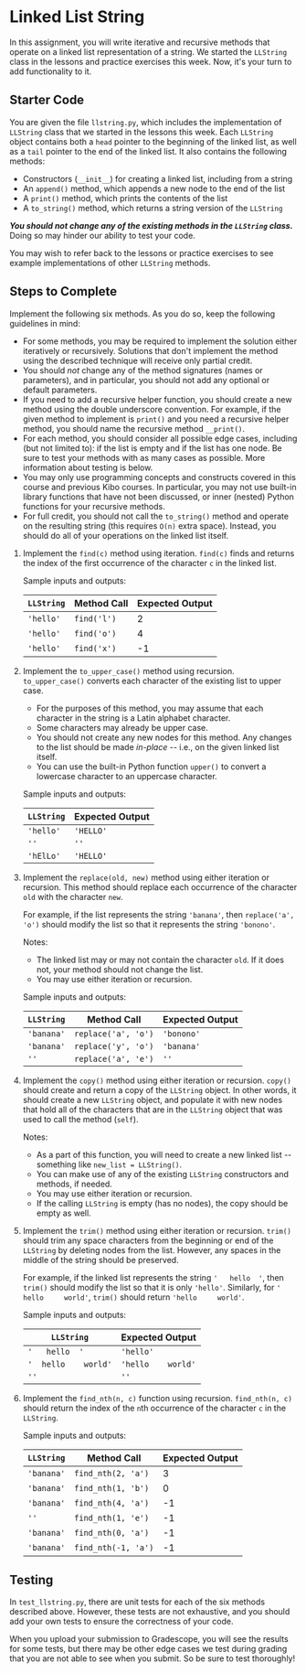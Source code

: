 # Linked List String

In this assignment, you will write iterative and recursive methods that operate on a linked list representation of a string. We started the `LLString` class in the lessons and practice exercises this week. Now, it's your turn to add functionality to it.

## Starter Code

You are given the file `llstring.py`, which includes the implementation of `LLString` class that we started in the lessons this week. Each `LLString` object contains both a `head` pointer to the beginning of the linked list, as well as a `tail` pointer to the end of the linked list. It also contains the following methods:

* Constructors (`__init__`) for creating a linked list, including from a string
* An `append()` method, which appends a new node to the end of the list
* A `print()` method, which prints the contents of the list
* A `to_string()` method, which returns a string version of the `LLString`

***You should not change any of the existing methods in the `LLString` class.*** Doing so may hinder our ability to test your code.

You may wish to refer back to the lessons or practice exercises to see example implementations of other `LLString` methods.

## Steps to Complete

Implement the following six methods. As you do so, keep the following guidelines in mind:

* For some methods, you may be required to implement the solution either iteratively or recursively. Solutions that don't implement the method using the described technique will receive only partial credit.
* You should *not* change any of the method signatures (names or parameters), and in particular, you should not add any optional or default parameters.
* If you need to add a recursive helper function, you should create a new method using the double underscore convention. For example, if the given method to implement is `print()` and you need a recursive helper method, you should name the recursive method `__print()`.
* For each method, you should consider all possible edge cases, including (but not limited to): if the list is empty and if the list has one node. Be sure to test your methods with as many cases as possible. More information about testing is below.
* You may only use programming concepts and constructs covered in this course and previous Kibo courses. In particular, you may not use built-in library functions that have not been discussed, or inner (nested) Python functions for your recursive methods.
* For full credit, you should not call the `to_string()` method and operate on the resulting string (this requires `O(n)` extra space). Instead, you should do all of your operations on the linked list itself.

1. Implement the `find(c)` method using iteration. `find(c)` finds and returns the index of the first occurrence of the character `c` in the linked list.

    Sample inputs and outputs:

    | `LLString` | Method Call | Expected Output |
    |------------|-------------|-----------------|
    | `'hello'`  | `find('l')` | 2               |
    | `'hello'`  | `find('o')` | 4               |
    | `'hello'`  | `find('x')` | -1              |

2. Implement the `to_upper_case()` method using recursion. `to_upper_case()` converts each character of the existing list to upper case.

    * For the purposes of this method, you may assume that each character in the string is a Latin alphabet character.
    * Some characters may already be upper case.
    * You should not create any new nodes for this method. Any changes to the list should be made *in-place* -- i.e., on the given linked list itself.
    * You can use the built-in Python function `upper()` to convert a lowercase character to an uppercase character.

    Sample inputs and outputs:

    | `LLString` | Expected Output |
    |------------|-----------------|
    | `'hello'`  | `'HELLO'`       |
    | `''`       | `''`            |
    | `'hElLo'`  | `'HELLO'`       |

3. Implement the `replace(old, new)` method using either iteration or recursion. This method should replace each occurrence of the character `old` with the character `new`.

    For example, if the list represents the string `'banana'`, then `replace('a', 'o')` should modify the list so that it represents the string `'bonono'`.

    Notes:

    * The linked list may or may not contain the character `old`. If it does not, your method should not change the list.
    * You may use either iteration or recursion.

    Sample inputs and outputs:

    | `LLString`  | Method Call         | Expected Output |
    |-------------|---------------------|-----------------|
    | `'banana'`  | `replace('a', 'o')` | `'bonono'`      |
    | `'banana'`  | `replace('y', 'o')` | `'banana'`      |
    | `''`        | `replace('a', 'e')` | `''`            |

4. Implement the `copy()` method using either iteration or recursion. `copy()` should create and return a copy of the `LLString` object. In other words, it should create a new `LLString` object, and populate it with new nodes that hold all of the characters that are in the `LLString` object that was used to call the method (`self`).

    Notes:

    * As a part of this function, you will need to create a new linked list -- something like `new_list = LLString()`.
    * You can make use of any of the existing `LLString` constructors and methods, if needed.
    * You may use either iteration or recursion.
    * If the calling `LLString` is empty (has no nodes), the copy should be empty as well.

5. Implement the `trim()` method using either iteration or recursion. `trim()` should trim any space characters from the beginning or end of the `LLString` by deleting nodes from the list. However, any spaces in the middle of the string should be preserved.

    For example, if the linked list represents the string `'   hello  '`, then `trim()` should modify the list so that it is only `'hello'`. Similarly, for `' hello     world'`, `trim()` should return `'hello     world'`.

    Sample inputs and outputs:

    | `LLString`          | Expected Output    |
    |---------------------|--------------------|
    | `'   hello  '`      | `'hello'`          |
    | `'  hello    world'`| `'hello    world'` |
    | `''`                | `''`               |

6. Implement the `find_nth(n, c)` function using recursion. `find_nth(n, c)` should return the index of the `n`th occurrence of the character `c` in the `LLString`.

    Sample inputs and outputs:

    | `LLString`  | Method Call         | Expected Output |
    |-------------|---------------------|-----------------|
    | `'banana'`  | `find_nth(2, 'a')`  | 3               |
    | `'banana'`  | `find_nth(1, 'b')`  | 0               |
    | `'banana'`  | `find_nth(4, 'a')`  | -1              |
    | `''`        | `find_nth(1, 'e')`  | -1              |
    | `'banana'`  | `find_nth(0, 'a')`  | -1              |
    | `'banana'`  | `find_nth(-1, 'a')` | -1              |

## Testing

In `test_llstring.py`, there are unit tests for each of the six methods described above. However, these tests are not exhaustive, and you should add your own tests to ensure the correctness of your code.

When you upload your submission to Gradescope, you will see the results for some tests, but there may be other edge cases we test during grading that you are not able to see when you submit. So be sure to test thoroughly!
